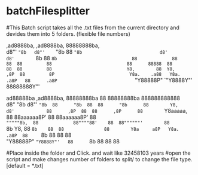 # batchFilesplitter

#This Batch script takes all the .txt files from the current directory and devides them into 5 folders. (flexible file numbers)
                                                                       
  ,ad8888ba,     ,ad8888ba,    88888888ba,                             
 d8"'    `"8b   d8"'    `"8b   88      `"8b                            
d8'            d8'        `8b  88        `8b                           
88             88          88  88         88                           
88      88888  88          88  88         88                           
Y8,        88  Y8,        ,8P  88         8P                           
 Y8a.    .a88   Y8a.    .a8P   88      .a8P                            
  `"Y88888P"     `"Y8888Y"'    88888888Y"'                             
                                                                       
                                                                       
                                                                       
 ad88888ba     ,ad8888ba,   88888888ba   88  88888888ba  888888888888  
d8"     "8b   d8"'    `"8b  88      "8b  88  88      "8b      88       
Y8,          d8'            88      ,8P  88  88      ,8P      88       
`Y8aaaaa,    88             88aaaaaa8P'  88  88aaaaaa8P'      88       
  `"""""8b,  88             88""""88'    88  88""""""'        88       
        `8b  Y8,            88    `8b    88  88               88       
Y8a     a8P   Y8a.    .a8P  88     `8b   88  88               88       
 "Y88888P"     `"Y8888Y"'   88      `8b  88  88               88       
                                                                       
                                                                       

#Place inside the folder and Click. and wait like 32458103 years 
#open the script and make changes number of folders to split/ to change the file type. [default = *.txt] 

